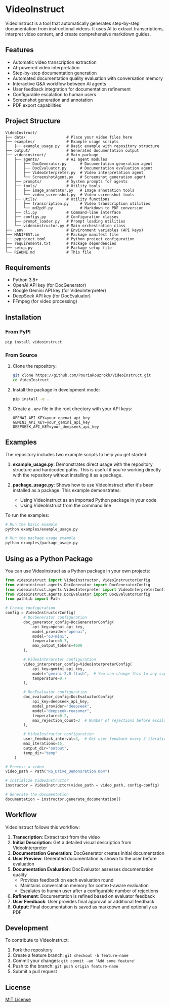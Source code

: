 # VideoInstruct

VideoInstruct is a tool that automatically generates step-by-step documentation from instructional videos. It uses AI to extract transcriptions, interpret video content, and create comprehensive markdown guides.

## Features

- Automatic video transcription extraction
- AI-powered video interpretation
- Step-by-step documentation generation
- Automated documentation quality evaluation with conversation memory
- Interactive Q&A workflow between AI agents
- User feedback integration for documentation refinement
- Configurable escalation to human users
- Screenshot generation and annotation
- PDF export capabilities

## Project Structure

```
VideoInstruct/
├── data/                  # Place your video files here
├── examples/              # Example usage scripts
│   ├── example_usage.py   # Basic example with repository structure
├── output/                # Generated documentation output
├── videoinstruct/         # Main package
│   ├── agents/            # AI agent modules
│   │   ├── DocGenerator.py      # Documentation generation agent
│   │   ├── DocEvaluator.py      # Documentation evaluation agent
│   │   ├── VideoInterpreter.py  # Video interpretation agent
│   │   └── ScreenshotAgent.py   # Screenshot generation agent
│   ├── prompts/           # System prompts for agents
│   ├── tools/             # Utility tools
│   │   ├── image_annotator.py   # Image annotation tools
│   │   └── video_screenshot.py  # Video screenshot tools
│   ├── utils/             # Utility functions
│   │   ├── transcription.py     # Video transcription utilities
│   │   └── md2pdf.py            # Markdown to PDF conversion
│   ├── cli.py             # Command-line interface
│   ├── configs.py         # Configuration classes
│   ├── prompt_loader.py   # Prompt loading utilities
│   └── videoinstructor.py # Main orchestration class
├── .env                   # Environment variables (API keys)
├── MANIFEST.in            # Package manifest file
├── pyproject.toml         # Python project configuration
├── requirements.txt       # Package dependencies
├── setup.py               # Package setup file
└── README.md              # This file
```

## Requirements

- Python 3.8+
- OpenAI API key (for DocGenerator)
- Google Gemini API key (for VideoInterpreter)
- DeepSeek API key (for DocEvaluator)
- FFmpeg (for video processing)

## Installation

### From PyPI

```bash
pip install videoinstruct
```

### From Source

1. Clone the repository:

   ```bash
   git clone https://github.com/PouriaRouzrokh/VideoInstruct.git
   cd VideoInstruct
   ```

2. Install the package in development mode:

   ```bash
   pip install -e .
   ```

3. Create a `.env` file in the root directory with your API keys:
   ```
   OPENAI_API_KEY=your_openai_api_key
   GEMINI_API_KEY=your_gemini_api_key
   DEEPSEEK_API_KEY=your_deepseek_api_key
   ```

## Examples

The repository includes two example scripts to help you get started:

1. **example_usage.py**: Demonstrates direct usage with the repository structure and hardcoded paths. This is useful if you're working directly with the repository without installing it as a package.

2. **package_usage.py**: Shows how to use VideoInstruct after it's been installed as a package. This example demonstrates:
   - Using VideoInstruct as an imported Python package in your code
   - Using VideoInstruct from the command line

To run the examples:

```bash
# Run the basic example
python examples/example_usage.py

# Run the package usage example
python examples/package_usage.py
```

## Using as a Python Package

You can use VideoInstruct as a Python package in your own projects:

```python
from videoinstruct import VideoInstructor, VideoInstructorConfig
from videoinstruct.agents.DocGenerator import DocGeneratorConfig
from videoinstruct.agents.VideoInterpreter import VideoInterpreterConfig
from videoinstruct.agents.DocEvaluator import DocEvaluatorConfig
from pathlib import Path

# Create configuration
config = VideoInstructorConfig(
        # DocGenerator configuration
        doc_generator_config=DocGeneratorConfig(
            api_key=openai_api_key,
            model_provider="openai",
            model="o3-mini",
            temperature=0.7,
            max_output_tokens=4000
        ),

        # VideoInterpreter configuration
        video_interpreter_config=VideoInterpreterConfig(
            api_key=gemini_api_key,
            model="gemini-2.0-flash",  # You can change this to any supported Gemini model
            temperature=0.7
        ),

        # DocEvaluator configuration
        doc_evaluator_config=DocEvaluatorConfig(
            api_key=deepseek_api_key,
            model_provider="deepseek",
            model="deepseek-reasoner",
            temperature=0.2,
            max_rejection_count=3  # Number of rejections before escalating to user
        ),

        # VideoInstructor configuration
        user_feedback_interval=3,  # Get user feedback every 3 iterations
        max_iterations=15,
        output_dir="output",
        temp_dir="temp"
    )

# Process a video
video_path = Path("RG_Drive_Demonsration.mp4")

# Initialize VideoInstructor
instructor = VideoInstructor(video_path = video_path, config=config)

# Generate the documentation
documentation = instructor.generate_documentation()
```

## Workflow

VideoInstruct follows this workflow:

1. **Transcription**: Extract text from the video
2. **Initial Description**: Get a detailed visual description from VideoInterpreter
3. **Documentation Generation**: DocGenerator creates initial documentation
4. **User Preview**: Generated documentation is shown to the user before evaluation
5. **Documentation Evaluation**: DocEvaluator assesses documentation quality
   - Provides feedback on each evaluation round
   - Maintains conversation memory for context-aware evaluation
   - Escalates to human user after a configurable number of rejections
6. **Refinement**: Documentation is refined based on evaluator feedback
7. **User Feedback**: User provides final approval or additional feedback
8. **Output**: Final documentation is saved as markdown and optionally as PDF

## Development

To contribute to VideoInstruct:

1. Fork the repository
2. Create a feature branch: `git checkout -b feature-name`
3. Commit your changes: `git commit -am 'Add some feature'`
4. Push to the branch: `git push origin feature-name`
5. Submit a pull request

## License

[MIT License](LICENSE)

